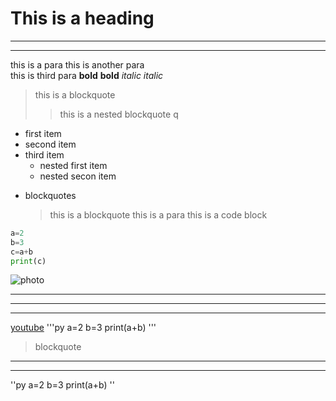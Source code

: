 # This is a heading

-----

-----

this is a para
this is another para  
this is third para
**bold**
__bold__
*italic*
_italic_

> this is a blockquote
>> this is a nested blockquote
q
- first item
- second item
- third item
	- nested first item
	- nested secon item
* blockquotes
	> this is a blockquote
	this is a para
this is a code block
~~~py
a=2
b=3
c=a+b
print(c)
~~~
![photo](vaibhavgupta856.github.io/Screenshot%20(156).png)
***
___
---
[youtube](https://www.youtube.com/)
'''py
a=2
b=3
print(a+b)
'''

> blockquote

***

---

''py
a=2
b=3
print(a+b)
''
